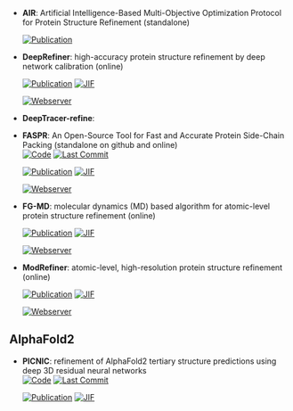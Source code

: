 



- **AIR**: Artificial Intelligence-Based Multi-Objective Optimization Protocol for Protein Structure Refinement (standalone)  

    [![Publication](https://img.shields.io/badge/Publication-Citations:0-blue?style=for-the-badge&logo=bookstack)](https://doi.org/10.1101/2024.09.23.614417) 



- **DeepRefiner**: high-accuracy protein structure refinement by deep network calibration (online)  

    [![Publication](https://img.shields.io/badge/Publication-Citations:23-blue?style=for-the-badge&logo=bookstack)](https://doi.org/10.1093/nar/gkab361) 
    [![JIF](https://img.shields.io/badge/Impact_Factor-16.60-purple?style=for-the-badge&logo=academia)](https://doi.org/10.1093/nar/gkab361)

    [![Webserver](https://img.shields.io/badge/Webserver-online-brightgreen?style=for-the-badge&logo=cachet&logoColor=65FF8F)](http://watson.cse.eng.auburn.edu/DeepRefiner/) 


- **DeepTracer-refine**:   




- **FASPR**: An Open-Source Tool for Fast and Accurate Protein Side-Chain Packing (standalone on github and online)  
    [![Code](https://img.shields.io/github/stars/tommyhuangthu/FASPR?style=for-the-badge&logo=github)](https://github.com/tommyhuangthu/FASPR) 
    [![Last Commit](https://img.shields.io/github/last-commit/tommyhuangthu/FASPR?style=for-the-badge&logo=github)](https://github.com/tommyhuangthu/FASPR) 

    [![Publication](https://img.shields.io/badge/Publication-Citations:74-blue?style=for-the-badge&logo=bookstack)](https://doi.org/10.1093/bioinformatics/btaa234) 
    [![JIF](https://img.shields.io/badge/Impact_Factor-4.40-purple?style=for-the-badge&logo=academia)](https://doi.org/10.1093/bioinformatics/btaa234)

    [![Webserver](https://img.shields.io/badge/Webserver-online-brightgreen?style=for-the-badge&logo=cachet&logoColor=65FF8F)](https://zhanglab.ccmb.med.umich.edu/FASPR) 


- **FG-MD**: molecular dynamics (MD) based algorithm for atomic-level protein structure refinement (online)  

    [![Publication](https://img.shields.io/badge/Publication-Citations:291-blue?style=for-the-badge&logo=bookstack)](https://doi.org/10.1016/j.str.2011.09.022) 
    [![JIF](https://img.shields.io/badge/Impact_Factor-4.40-purple?style=for-the-badge&logo=academia)](https://doi.org/10.1016/j.str.2011.09.022)

    [![Webserver](https://img.shields.io/badge/Webserver-online-brightgreen?style=for-the-badge&logo=cachet&logoColor=65FF8F)](http://zhanglab.ccmb.med.umich.edu/FG-MD/) 


- **ModRefiner**: atomic-level, high-resolution protein structure refinement (online)  

    [![Publication](https://img.shields.io/badge/Publication-Citations:0-blue?style=for-the-badge&logo=bookstack)](https://doi.org/10.1016/j.bpj.2011.10.024) 
    [![JIF](https://img.shields.io/badge/Impact_Factor-3.20-purple?style=for-the-badge&logo=academia)](https://doi.org/10.1016/j.bpj.2011.10.024)

    [![Webserver](https://img.shields.io/badge/Webserver-online-brightgreen?style=for-the-badge&logo=cachet&logoColor=65FF8F)](http://zhanglab.ccmb.med.umich.edu/ModRefiner/) 

## **AlphaFold2**


- **PICNIC**: refinement of AlphaFold2 tertiary structure predictions using deep 3D residual neural networks  
    [![Code](https://img.shields.io/github/stars/zwang-bioinformatics/PICNIC/?style=for-the-badge&logo=github)](https://github.com/zwang-bioinformatics/PICNIC/) 
    [![Last Commit](https://img.shields.io/github/last-commit/zwang-bioinformatics/PICNIC/?style=for-the-badge&logo=github)](https://github.com/zwang-bioinformatics/PICNIC/) 

    [![Publication](https://img.shields.io/badge/Publication-Citations:0-blue?style=for-the-badge&logo=bookstack)](https://doi.org/10.1109/BIBM62325.2024.10822235) 
    [![JIF](https://img.shields.io/badge/Impact_Factor-4.40-purple?style=for-the-badge&logo=academia)](https://doi.org/10.1109/BIBM62325.2024.10822235)


